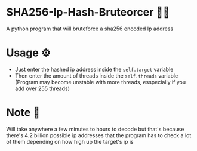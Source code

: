 # SHA256-Ip-Hash-Bruteorcer 👩‍💻
A python program that will bruteforce a sha256 encoded Ip address

# Usage ⚙
 - Just enter the hashed ip address inside the `self.target` variable <br>
 - Then enter the amount of threads inside the `self.threads` variable (Program may become unstable with more threads, esspecially if you add over 255 threads)

# Note 📝
Will take anywhere a few minutes to hours to decode but that's because there's 4.2 billion possible ip addresses that the program has to check a lot of them depending on how high up the target's ip is
